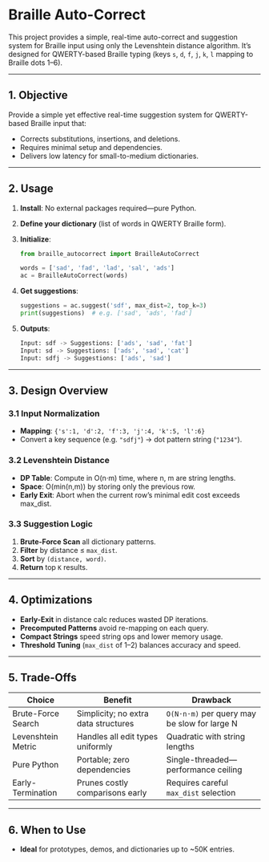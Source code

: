 # Braille Auto-Correct

This project provides a simple, real-time auto-correct and suggestion system for Braille input using only the Levenshtein distance algorithm. It’s designed for QWERTY-based Braille typing (keys `s`, `d`, `f`, `j`, `k`, `l` mapping to Braille dots 1–6).

---

## 1. Objective

Provide a simple yet effective real-time suggestion system for QWERTY-based Braille input that:

* Corrects substitutions, insertions, and deletions.
* Requires minimal setup and dependencies.
* Delivers low latency for small-to-medium dictionaries.

---

## 2. Usage

1. **Install**:
   No external packages required—pure Python.

2. **Define your dictionary** (list of words in QWERTY Braille form).

3. **Initialize**:

   ```python
   from braille_autocorrect import BrailleAutoCorrect

   words = ['sad', 'fad', 'lad', 'sal', 'ads']
   ac = BrailleAutoCorrect(words)
   ```

4. **Get suggestions**:

   ```python
   suggestions = ac.suggest('sdf', max_dist=2, top_k=3)
   print(suggestions)  # e.g. ['sad', 'ads', 'fad']
   ```
5. **Outputs**:

   ```python
   Input: sdf -> Suggestions: ['ads', 'sad', 'fat']
   Input: sd -> Suggestions: ['ads', 'sad', 'cat']
   Input: sdfj -> Suggestions: ['ads', 'sad']
   ```
---

## 3. Design Overview

### 3.1 Input Normalization

* **Mapping**: `{'s':1, 'd':2, 'f':3, 'j':4, 'k':5, 'l':6}`
* Convert a key sequence (e.g. `"sdfj"`) → dot pattern string (`"1234"`).

### 3.2 Levenshtein Distance

- **DP Table**: Compute in O(n·m) time, where n, m are string lengths.
- **Space**: O(min(n,m)) by storing only the previous row.
- **Early Exit**: Abort when the current row’s minimal edit cost exceeds max_dist.


### 3.3 Suggestion Logic

1. **Brute-Force Scan** all dictionary patterns.
2. **Filter** by distance ≤ `max_dist`.
3. **Sort** by `(distance, word)`.
4. **Return** top `K` results.

---

## 4. Optimizations

* **Early-Exit** in distance calc reduces wasted DP iterations.
* **Precomputed Patterns** avoid re-mapping on each query.
* **Compact Strings** speed string ops and lower memory usage.
* **Threshold Tuning** (`max_dist` of 1–2) balances accuracy and speed.

---

## 5. Trade-Offs

| Choice             | Benefit                              | Drawback                                     |
| ------------------ | ------------------------------------ | -------------------------------------------- |
| Brute-Force Search | Simplicity; no extra data structures | `O(N·n·m)` per query may be slow for large N |
| Levenshtein Metric | Handles all edit types uniformly     | Quadratic with string lengths                |
| Pure Python        | Portable; zero dependencies          | Single-threaded—performance ceiling          |
| Early-Termination  | Prunes costly comparisons early      | Requires careful `max_dist` selection        |

---

## 6. When to Use

* **Ideal** for prototypes, demos, and dictionaries up to \~50K entries.
